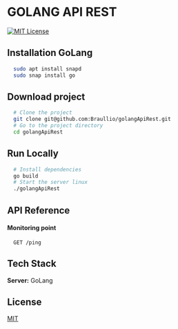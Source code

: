 
# GOLANG API REST

[![MIT License](https://img.shields.io/badge/License-MIT-green.svg)](https://choosealicense.com/licenses/mit/)

## Installation GoLang
```bash
  sudo apt install snapd
  sudo snap install go
```

## Download project
```bash
  # Clone the project
  git clone git@github.com:Braullio/golangApiRest.git
  # Go to the project directory
  cd golangApiRest
```

## Run Locally
```bash
  # Install dependencies
  go build
  # Start the server linux
  ./golangApiRest
```

## API Reference

#### Monitoring point
```http
  GET /ping
```

## Tech Stack

**Server:** GoLang


## License

[MIT](https://choosealicense.com/licenses/mit/)
